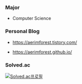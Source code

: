 <!--
**aerimforest/aerimforest** is a ✨ _special_ ✨ repository because its `README.md` (this file) appears on your GitHub profile.

Here are some ideas to get you started:

- 🔭 I’m currently working on ...
- 🌱 I’m currently learning ...
- 👯 I’m looking to collaborate on ...
- 🤔 I’m looking for help with ...
- 💬 Ask me about ...
- 📫 How to reach me: ...
- 😄 Pronouns: ...
- ⚡ Fun fact: ...
-->

### Major


- Computer Science   




### Personal Blog

- https://aerimforest.tistory.com/

- https://aerimforest.github.io/



### Solved.ac
[![Solved.ac프로필](http://mazassumnida.wtf/api/v2/generate_badge?boj=yerim5287)](https://solved.ac/yerim5287)
